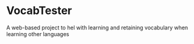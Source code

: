 VocabTester
===========

A web-based project to hel with learning and retaining vocabulary when learning other languages
